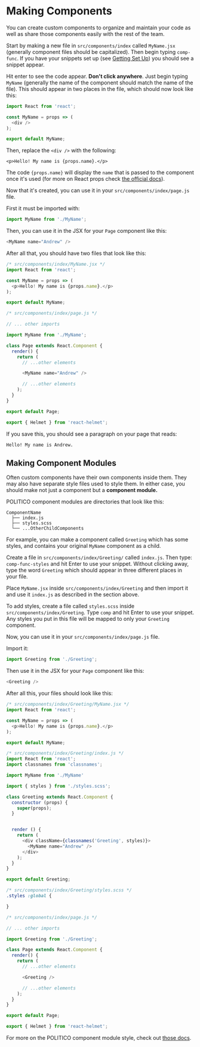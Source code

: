 # Making Components

You can create custom components to organize and maintain your code as well as share those components easily with the rest of the team.

Start by making a new file in `src/components/index` called `MyName.jsx` \(generally component files should be capitalized\). Then begin typing `comp-func`. If you have your snippets set up \(see [Getting Set Up](getting-set-up.md)\) you should see a snippet appear.

Hit enter to see the code appear. **Don't click anywhere**. Just begin typing `MyName` \(generally the name of the component should match the name of the file\). This should appear in two places in the file, which should now look like this:

```javascript
import React from 'react';

const MyName = props => (
  <div />
);

export default MyName;
```

Then, replace the `<div />` with the following:

```markup
<p>Hello! My name is {props.name}.</p>
```

The code `{props.name}` will display the `name` that is passed to the component once it's used \(for more on React props check [the official docs](https://reactjs.org/docs/components-and-props.html)\).

Now that it's created, you can use it in your `src/components/index/page.js` file.

First it must be imported with:

```javascript
import MyName from './MyName';
```

Then, you can use it in the JSX for your `Page` component like this:

```javascript
<MyName name="Andrew" />
```

After all that, you should have two files that look like this:

```javascript
/* src/components/index/MyName.jsx */
import React from 'react';

const MyName = props => (
  <p>Hello! My name is {props.name}.</p>
);

export default MyName;
```

```javascript
/* src/components/index/page.js */

// ... other imports

import MyName from './MyName';

class Page extends React.Component {
  render() {
    return (
      // ...other elements

      <MyName name="Andrew" />

      // ...other elements
    );
  }
}

export default Page;

export { Helmet } from 'react-helmet';
```

If you save this, you should see a paragraph on your page that reads:

```text
Hello! My name is Andrew.
```

## Making Component Modules

Often custom components have their own components inside them. They may also have separate style files used to style them. In either case, you should make not just a component but a **component module.**

POLITICO component modules are directories that look like this:

```text
ComponentName
  ├── index.js
  ├── styles.scss
  └── ...OtherChildComponents
```

For example, you can make a component called `Greeting` which has some styles, and contains your original `MyName` component as a child.

Create a file in `src/components/index/Greeting/` called `index.js`. Then type: `comp-func-styles` and hit Enter to use your snippet. Without clicking away, type the word `Greeting` which should appear in three different places in your file.

Place `MyName.jsx` inside `src/components/index/Greeting` and then import it and use it `index.js` as described in the section above.

To add styles, create a file called `styles.scss` inside `src/components/index/Greeting`. Type `comp` and hit Enter to use your snippet. Any styles you put in this file will be mapped to only your `Greeting` component.

Now, you can use it in your `src/components/index/page.js` file.

Import it:

```javascript
import Greeting from './Greeting';
```

Then use it in the JSX for your `Page` component like this:

```javascript
<Greeting />
```

After all this, your files should look like this:

```javascript
/* src/components/index/Greeting/MyName.jsx */
import React from 'react';

const MyName = props => (
  <p>Hello! My name is {props.name}.</p>
);

export default MyName;
```

```javascript
/* src/components/index/Greeting/index.js */
import React from 'react';
import classnames from 'classnames';

import MyName from './MyName'

import { styles } from './styles.scss';

class Greeting extends React.Component {
  constructor (props) {
    super(props);
  }


  render () {
    return (
      <div className={classnames('Greeting', styles)}>
        <MyName name="Andrew" />
      </div>
    );
  }
}

export default Greeting;
```

```css
/* src/components/index/Greeting/styles.scss */
.styles :global {

}
```

```javascript
/* src/components/index/page.js */

// ... other imports

import Greeting from './Greeting';

class Page extends React.Component {
  render() {
    return (
      // ...other elements

      <Greeting />

      // ...other elements
    );
  }
}

export default Page;

export { Helmet } from 'react-helmet';
```

For more on the POLITICO component module style, check out [those docs](../front-end-apps.md).

